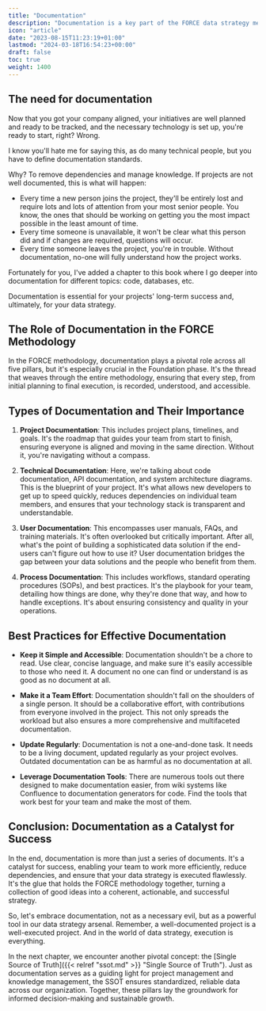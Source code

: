 ```yaml
---
title: "Documentation"
description: "Documentation is a key part of the FORCE data strategy methodology. Without it, your certain to fail."
icon: "article"
date: "2023-08-15T11:23:19+01:00"
lastmod: "2024-03-18T16:54:23+00:00"
draft: false
toc: true
weight: 1400
---
```


## The need for documentation

Now that you got your company aligned, your initiatives are well planned and ready to be tracked, and the necessary technology is set up, you're ready to start, right? Wrong.

I know you'll hate me for saying this, as do many technical people, but you have to define documentation standards.

Why? To remove dependencies and manage knowledge. If projects are not well documented, this is what will happen:
* Every time a new person joins the project, they'll be entirely lost and require lots and lots of attention from your most senior people. You know, the ones that should be working on getting you the most impact possible in the least amount of time.
* Every time someone is unavailable, it won't be clear what this person did and if changes are required, questions will occur.
* Every time someone leaves the project, you're in trouble. Without documentation, no-one will fully understand how the project works. 

Fortunately for you, I've added a chapter to this book where I go deeper into documentation for different topics: code, databases, etc.

Documentation is essential for your projects' long-term success and, ultimately, for your data strategy.

## The Role of Documentation in the FORCE Methodology

In the FORCE methodology, documentation plays a pivotal role across all five pillars, but it's especially crucial in the Foundation phase. It's the thread that weaves through the entire methodology, ensuring that every step, from initial planning to final execution, is recorded, understood, and accessible.

## Types of Documentation and Their Importance

1. **Project Documentation**: This includes project plans, timelines, and goals. It's the roadmap that guides your team from start to finish, ensuring everyone is aligned and moving in the same direction. Without it, you're navigating without a compass.

2. **Technical Documentation**: Here, we're talking about code documentation, API documentation, and system architecture diagrams. This is the blueprint of your project. It's what allows new developers to get up to speed quickly, reduces dependencies on individual team members, and ensures that your technology stack is transparent and understandable.

3. **User Documentation**: This encompasses user manuals, FAQs, and training materials. It's often overlooked but critically important. After all, what's the point of building a sophisticated data solution if the end-users can't figure out how to use it? User documentation bridges the gap between your data solutions and the people who benefit from them.

4. **Process Documentation**: This includes workflows, standard operating procedures (SOPs), and best practices. It's the playbook for your team, detailing how things are done, why they're done that way, and how to handle exceptions. It's about ensuring consistency and quality in your operations.

## Best Practices for Effective Documentation

- **Keep it Simple and Accessible**: Documentation shouldn't be a chore to read. Use clear, concise language, and make sure it's easily accessible to those who need it. A document no one can find or understand is as good as no document at all.

- **Make it a Team Effort**: Documentation shouldn't fall on the shoulders of a single person. It should be a collaborative effort, with contributions from everyone involved in the project. This not only spreads the workload but also ensures a more comprehensive and multifaceted documentation.

- **Update Regularly**: Documentation is not a one-and-done task. It needs to be a living document, updated regularly as your project evolves. Outdated documentation can be as harmful as no documentation at all.

- **Leverage Documentation Tools**: There are numerous tools out there designed to make documentation easier, from wiki systems like Confluence to documentation generators for code. Find the tools that work best for your team and make the most of them.

## Conclusion: Documentation as a Catalyst for Success

In the end, documentation is more than just a series of documents. It's a catalyst for success, enabling your team to work more efficiently, reduce dependencies, and ensure that your data strategy is executed flawlessly. It's the glue that holds the FORCE methodology together, turning a collection of good ideas into a coherent, actionable, and successful strategy.

So, let's embrace documentation, not as a necessary evil, but as a powerful tool in our data strategy arsenal. Remember, a well-documented project is a well-executed project. And in the world of data strategy, execution is everything.

In the next chapter, we encounter another pivotal concept: the [Single Source of Truth]({{< relref "ssot.md" >}} "Single Source of Truth"). Just as documentation serves as a guiding light for project management and knowledge management, the SSOT ensures standardized, reliable data across our organization. Together, these pillars lay the groundwork for informed decision-making and sustainable growth.